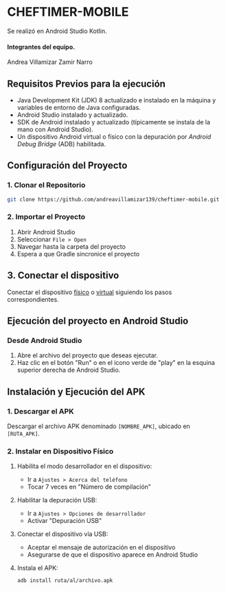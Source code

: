 # CHEFTIMER-MOBILE
Se realizó en Android Studio Kotlin.

#### Integrantes del equipo.
Andrea Villamizar 
Zamir Narro

## Requisitos Previos para la ejecución

- Java Development Kit (JDK) 8 actualizado e instalado en la máquina y variables de entorno de Java configuradas.
- Android Studio instalado y actualizado.
- SDK de Android instalado y actualizado (típicamente se instala de la mano con Android Studio).
- Un dispositivo Android virtual o físico con la depuración por _Android Debug Bridge_ (ADB) habilitada.
## Configuración del Proyecto

### 1. Clonar el Repositorio
```bash
git clone https://github.com/andreavillamizar139/cheftimer-mobile.git
```

### 2. Importar el Proyecto
1. Abrir Android Studio
2. Seleccionar `File > Open`
3. Navegar hasta la carpeta del proyecto
4. Espera a que Gradle sincronice el proyecto

## 3. Conectar el dispositivo

Conectar el dispositivo [físico](https://developer.android.com/studio/run/device) o [virtual](https://developer.android.com/studio/run/managing-avds) siguiendo los pasos correspondientes.

## Ejecución del proyecto en Android Studio


### Desde Android Studio
1. Abre el archivo del proyecto que deseas ejecutar.
2. Haz clic en el botón "Run" o en el icono verde de "play" en la esquina superior derecha de Android Studio.


## Instalación y Ejecución del APK

### 1. Descargar el APK
Descargar el archivo APK denominado `[NOMBRE_APK]`, ubicado en `[RUTA_APK]`.
### 2. Instalar en Dispositivo Físico
1. Habilita el modo desarrollador en el dispositivo:
    - Ir a `Ajustes > Acerca del teléfono`
    - Tocar 7 veces en "Número de compilación"

2. Habilitar la depuración USB:
    - Ir a `Ajustes > Opciones de desarrollador`
    - Activar "Depuración USB"

3. Conectar el dispositivo vía USB:
    - Aceptar el mensaje de autorización en el dispositivo
    - Asegurarse de que el dispositivo aparece en Android Studio

4. Instala el APK:

   ```bash
   adb install ruta/al/archivo.apk
   ```